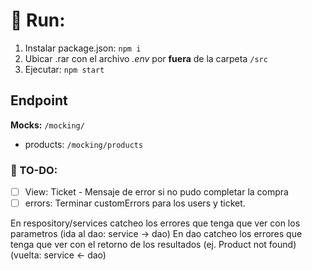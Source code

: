# 🚀 Run:
1. Instalar package.json: `npm i`
2. Ubicar .rar con el archivo *.env* por **fuera** de la carpeta `/src`
3. Ejecutar: `npm start`

## Endpoint
**Mocks:** `/mocking/`
- products: `/mocking/products`

### 📄 TO-DO:
- [ ] View: Ticket - Mensaje de error si no pudo completar la compra 
- [ ] errors: Terminar customErrors para los users y ticket.

En respository/services catcheo los errores que tenga que ver con los parametros (ida al dao: service -> dao)
En dao catcheo los errores que tenga que ver con el retorno de los resultados (ej. Product not found) (vuelta: service <- dao)